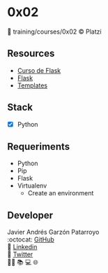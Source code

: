 # 0x02
:open_file_folder: training/courses/0x02
:copyright: Platzi

## Resources
* [Curso de Flask](https://platzi.com/clases/flask/)
* [Flask](https://flask.palletsprojects.com/en/1.1.x/installation/)
* [Templates](https://flask.palletsprojects.com/en/1.1.x/templating/)

## Stack
* [x] Python

## Requeriments
* Python
* Pip
* Flask
* Virtualenv
  - Create an environment

## Developer
Javier Andrés Garzón Patarroyo  
:octocat: [GitHub](https://github.com/javierandresgp/)  
:link: [Linkedin](https://www.linkedin.com/in/javierandresgp/)  
:link: [Twitter](https://twitter.com/javierandresgp0)  
:man_technologist: :books: :computer: :globe_with_meridians: